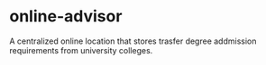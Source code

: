 # online-advisor
A centralized online location that stores trasfer degree addmission requirements from university colleges.
